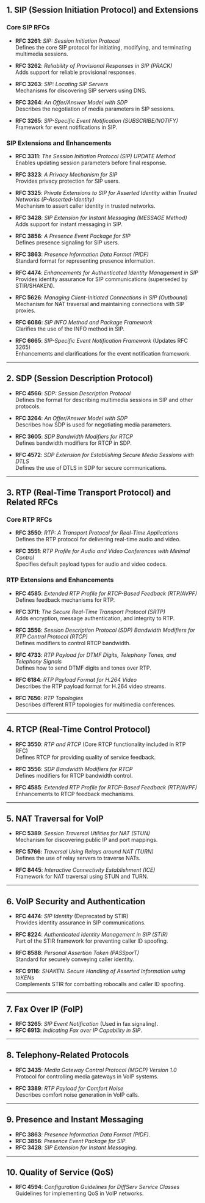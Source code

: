 ## **1. SIP (Session Initiation Protocol) and Extensions**

### **Core SIP RFCs**

- **RFC 3261**: _SIP: Session Initiation Protocol_  
    Defines the core SIP protocol for initiating, modifying, and terminating multimedia sessions.
    
- **RFC 3262**: _Reliability of Provisional Responses in SIP (PRACK)_  
    Adds support for reliable provisional responses.
    
- **RFC 3263**: _SIP: Locating SIP Servers_  
    Mechanisms for discovering SIP servers using DNS.
    
- **RFC 3264**: _An Offer/Answer Model with SDP_  
    Describes the negotiation of media parameters in SIP sessions.
    
- **RFC 3265**: _SIP-Specific Event Notification (SUBSCRIBE/NOTIFY)_  
    Framework for event notifications in SIP.
    

### **SIP Extensions and Enhancements**

- **RFC 3311**: _The Session Initiation Protocol (SIP) UPDATE Method_  
    Enables updating session parameters before final response.
    
- **RFC 3323**: _A Privacy Mechanism for SIP_  
    Provides privacy protection for SIP users.
    
- **RFC 3325**: _Private Extensions to SIP for Asserted Identity within Trusted Networks (P-Asserted-Identity)_  
    Mechanism to assert caller identity in trusted networks.
    
- **RFC 3428**: _SIP Extension for Instant Messaging (MESSAGE Method)_  
    Adds support for instant messaging in SIP.
    
- **RFC 3856**: _A Presence Event Package for SIP_  
    Defines presence signaling for SIP users.
    
- **RFC 3863**: _Presence Information Data Format (PIDF)_  
    Standard format for representing presence information.
    
- **RFC 4474**: _Enhancements for Authenticated Identity Management in SIP_  
    Provides identity assurance for SIP communications (superseded by STIR/SHAKEN).
    
- **RFC 5626**: _Managing Client-Initiated Connections in SIP (Outbound)_  
    Mechanism for NAT traversal and maintaining connections with SIP proxies.
    
- **RFC 6086**: _SIP INFO Method and Package Framework_  
    Clarifies the use of the INFO method in SIP.
    
- **RFC 6665**: _SIP-Specific Event Notification Framework_ (Updates RFC 3265)  
    Enhancements and clarifications for the event notification framework.
    

---

## **2. SDP (Session Description Protocol)**

- **RFC 4566**: _SDP: Session Description Protocol_  
    Defines the format for describing multimedia sessions in SIP and other protocols.
    
- **RFC 3264**: _An Offer/Answer Model with SDP_  
    Describes how SDP is used for negotiating media parameters.
    
- **RFC 3605**: _SDP Bandwidth Modifiers for RTCP_  
    Defines bandwidth modifiers for RTCP in SDP.
    
- **RFC 4572**: _SDP Extension for Establishing Secure Media Sessions with DTLS_  
    Defines the use of DTLS in SDP for secure communications.
    

---

## **3. RTP (Real-Time Transport Protocol) and Related RFCs**

### **Core RTP RFCs**

- **RFC 3550**: _RTP: A Transport Protocol for Real-Time Applications_  
    Defines the RTP protocol for delivering real-time audio and video.
    
- **RFC 3551**: _RTP Profile for Audio and Video Conferences with Minimal Control_  
    Specifies default payload types for audio and video codecs.
    

### **RTP Extensions and Enhancements**

- **RFC 4585**: _Extended RTP Profile for RTCP-Based Feedback (RTP/AVPF)_  
    Defines feedback mechanisms for RTP.
    
- **RFC 3711**: _The Secure Real-Time Transport Protocol (SRTP)_  
    Adds encryption, message authentication, and integrity to RTP.
    
- **RFC 3556**: _Session Description Protocol (SDP) Bandwidth Modifiers for RTP Control Protocol (RTCP)_  
    Defines modifiers to control RTCP bandwidth.
    
- **RFC 4733**: _RTP Payload for DTMF Digits, Telephony Tones, and Telephony Signals_  
    Defines how to send DTMF digits and tones over RTP.
    
- **RFC 6184**: _RTP Payload Format for H.264 Video_  
    Describes the RTP payload format for H.264 video streams.
    
- **RFC 7656**: _RTP Topologies_  
    Describes different RTP topologies for multimedia conferences.
    

---

## **4. RTCP (Real-Time Control Protocol)**

- **RFC 3550**: _RTP and RTCP_ (Core RTCP functionality included in RTP RFC)  
    Defines RTCP for providing quality of service feedback.
    
- **RFC 3556**: _SDP Bandwidth Modifiers for RTCP_  
    Defines modifiers for RTCP bandwidth control.
    
- **RFC 4585**: _Extended RTP Profile for RTCP-Based Feedback (RTP/AVPF)_  
    Enhancements to RTCP feedback mechanisms.
    

---

## **5. NAT Traversal for VoIP**

- **RFC 5389**: _Session Traversal Utilities for NAT (STUN)_  
    Mechanism for discovering public IP and port mappings.
    
- **RFC 5766**: _Traversal Using Relays around NAT (TURN)_  
    Defines the use of relay servers to traverse NATs.
    
- **RFC 8445**: _Interactive Connectivity Establishment (ICE)_  
    Framework for NAT traversal using STUN and TURN.
    

---

## **6. VoIP Security and Authentication**

- **RFC 4474**: _SIP Identity_ (Deprecated by STIR)  
    Provides identity assurance in SIP communications.
    
- **RFC 8224**: _Authenticated Identity Management in SIP (STIR)_  
    Part of the STIR framework for preventing caller ID spoofing.
    
- **RFC 8588**: _Personal Assertion Token (PASSporT)_  
    Standard for securely conveying caller identity.
    
- **RFC 9116**: _SHAKEN: Secure Handling of Asserted Information using toKENs_  
    Complements STIR for combatting robocalls and caller ID spoofing.
    

---

## **7. Fax Over IP (FoIP)**

- **RFC 3265**: _SIP Event Notification_ (Used in fax signaling).
- **RFC 6913**: _Indicating Fax over IP Capability in SIP_.

---

## **8. Telephony-Related Protocols**

- **RFC 3435**: _Media Gateway Control Protocol (MGCP) Version 1.0_  
    Protocol for controlling media gateways in VoIP systems.
    
- **RFC 3389**: _RTP Payload for Comfort Noise_  
    Describes comfort noise generation in VoIP calls.
    

---

## **9. Presence and Instant Messaging**

- **RFC 3863**: _Presence Information Data Format (PIDF)_.
- **RFC 3856**: _Presence Event Package for SIP_.
- **RFC 3428**: _SIP Extension for Instant Messaging_.

---

## **10. Quality of Service (QoS)**

- **RFC 4594**: _Configuration Guidelines for DiffServ Service Classes_  
    Guidelines for implementing QoS in VoIP networks.
